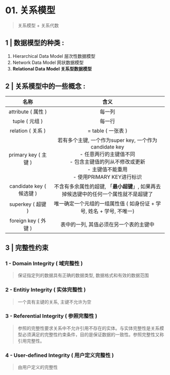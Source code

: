 # 01. 关系模型

> 关系模型 + 关系代数

## 1 | 数据模型的种类 : 

1. Hierarchical Data Model 层次性数据模型
2. Network Data Model 网状数据模型
3. **Relational Data Model 关系型数据模型**

## 2 | 关系模型中的一些概念 : 

|           名称           |                             含义                             |
| :----------------------: | :----------------------------------------------------------: |
|    attribute ( 属性 )    |                            每一列                            |
|      tuple ( 元组 )      |                            每一行                            |
|    relation ( 关系 )     |                      = table ( 一张表 )                      |
|   primary key ( 主键 )   | 若有多个主键, 一个作为super key, 一个作为candidate key<br />- 任意两行的主键值不同<br/>- 包含主键值的列从不修改或更新<br/>- 主键值不能重用<br/>- 使用PRIMARY KEY进行标识 |
| candidate key ( 候选键 ) | 不含有多余属性的超键, 「**最小超键**」, 如果再去掉候选键中的任何一个属性就不是超键了 |
|    superkey ( 超键 )     | 唯一确定一个元组的一组属性值 ( 如身份证 + 学号, 姓名 + 学号, 不唯一) |
|   foreign key ( 外键 )   |            表中的一列, 其值必须在另一个表的主键中            |

## 3 | 完整性约束

### 1 - Domain Integrity ( 域完整性 )

> 保证指定列的数据具有正确的数据类型, 数据格式和有效的数据范围

### 2 - Entitiy Integrity ( 实体完整性 )

> 一个具有主键的关系, 主键不允许为空

### 3 - Referential Integrity ( 参照完整性 )

> 参照的完整性要求关系中不允许引用不存在的实体。与实体完整性是关系模型必须满足的完整性约束条件，目的是保证数据的一致性。参照完整性又称引用完整性。

### 4 - User-defined Integrity ( 用户定义完整性 )

> 由用户定义的完整性
